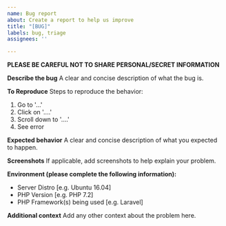 ```yaml
---
name: Bug report
about: Create a report to help us improve
title: "[BUG]"
labels: bug, triage
assignees: ''

---
```


**PLEASE BE CAREFUL NOT TO SHARE PERSONAL/SECRET INFORMATION**

**Describe the bug**
A clear and concise description of what the bug is.

**To Reproduce**
Steps to reproduce the behavior:
1. Go to '...'
2. Click on '....'
3. Scroll down to '....'
4. See error

**Expected behavior**
A clear and concise description of what you expected to happen.

**Screenshots**
If applicable, add screenshots to help explain your problem.

**Environment (please complete the following information):**
- Server Distro [e.g. Ubuntu 16.04]
- PHP Version [e.g. PHP 7.2]
- PHP Framework(s) being used [e.g. Laravel]

**Additional context**
Add any other context about the problem here.
